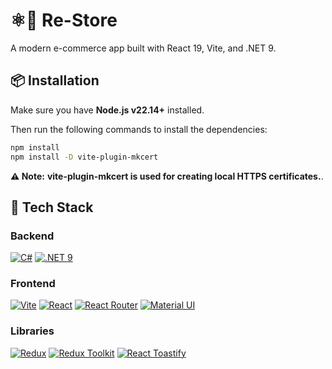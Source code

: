 # ⚛️🛒 Re-Store

A modern e-commerce app built with React 19, Vite, and .NET 9.

## 📦 Installation

Make sure you have **Node.js v22.14+** installed.

Then run the following commands to install the dependencies:

```bash
npm install
npm install -D vite-plugin-mkcert
```

**⚠️ Note:**  **vite-plugin-mkcert is used for creating local HTTPS certificates.**.
<br />

## 🚀 Tech Stack

### Backend
[![C#](https://img.shields.io/badge/C%23-68217A?style=for-the-badge&logo=csharp&logoColor=white)](https://learn.microsoft.com/en-us/dotnet/csharp/)
[![.NET 9](https://img.shields.io/badge/.NET-512BD4?style=for-the-badge&logo=dotnet&logoColor=white)](https://dotnet.microsoft.com/en-us/download)

### Frontend
[![Vite](https://img.shields.io/badge/Vite-646CFF?style=for-the-badge&logo=vite&logoColor=white)](https://vitejs.dev/guide/#scaffolding-your-first-vite-project)
[![React](https://img.shields.io/badge/React-20232A?style=for-the-badge&logo=react&logoColor=61DAFB)](https://react.dev/)
[![React Router](https://img.shields.io/badge/React%20Router-CA4245?style=for-the-badge&logo=reactrouter&logoColor=white)](https://reactrouter.com/home)
[![Material UI](https://img.shields.io/badge/MUI-007FFF?style=for-the-badge&logo=mui&logoColor=white)](https://mui.com//material-ui/getting-started/)

### Libraries
[![Redux](https://img.shields.io/badge/Redux-764ABC?style=for-the-badge&logo=redux&logoColor=white)](https://redux.js.org/)
[![Redux Toolkit](https://img.shields.io/badge/Redux%20Toolkit-593D88?style=for-the-badge&logo=redux&logoColor=white)](https://redux-toolkit.js.org/)
[![React Toastify](https://img.shields.io/badge/React%20Toastify-9146FF?style=for-the-badge&logo=react&logoColor=white)](https://fkhadra.github.io/react-toastify/introduction)

